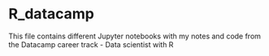 # R_datacamp

This file contains different Jupyter notebooks with my notes and code from the Datacamp career track - Data scientist with R
